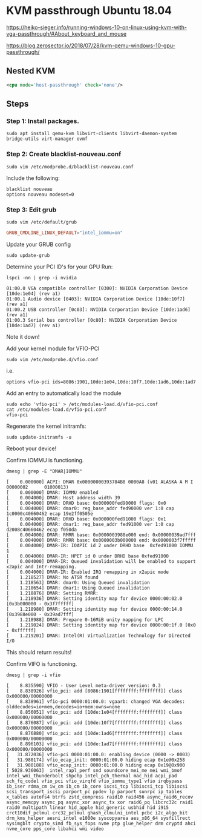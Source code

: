 # KVM passthrough Ubuntu 18.04

https://heiko-sieger.info/running-windows-10-on-linux-using-kvm-with-vga-passthrough/#About_keyboard_and_mouse

https://blog.zerosector.io/2018/07/28/kvm-qemu-windows-10-gpu-passthrough/


## Nested KVM

```xml
<cpu mode='host-passthrough' check='none'/>
```

## Steps

### Step 1: Install packages.

```
sudo apt install qemu-kvm libvirt-clients libvirt-daemon-system bridge-utils virt-manager ovmf
```

### Step 2: Create blacklist-nouveau.conf

```
sudo vim /etc/modprobe.d/blacklist-nouveau.conf
```

Include the following:

```
blacklist nouveau
options nouveau modeset=0
```


### Step 3: Edit grub
```
sudo vim /etc/default/grub
```

```conf
GRUB_CMDLINE_LINUX_DEFAULT="intel_iommu=on"
```

Update your GRUB config
```
sudo update-grub
```

Determine your PCI ID's for your GPU
Run:
```
lspci -nn | grep -i nvidia

01:00.0 VGA compatible controller [0300]: NVIDIA Corporation Device [10de:1e04] (rev a1)
01:00.1 Audio device [0403]: NVIDIA Corporation Device [10de:10f7] (rev a1)
01:00.2 USB controller [0c03]: NVIDIA Corporation Device [10de:1ad6] (rev a1)
01:00.3 Serial bus controller [0c80]: NVIDIA Corporation Device [10de:1ad7] (rev a1)
```

Note it down!

Add your kernel module for VFIO-PCI
```
sudo vim /etc/modprobe.d/vfio.conf
```
i.e.
```
options vfio-pci ids=8086:1901,10de:1e04,10de:10f7,10de:1ad6,10de:1ad7
```
Add an entry to automatically load the module

```
sudo echo 'vfio-pci' > /etc/modules-load.d/vfio-pci.conf
cat /etc/modules-load.d/vfio-pci.conf
vfio-pci
```

Regenerate the kernel initramfs:

```
sudo update-initramfs -u
```

Reboot your device!

Confirm IOMMU is functioning.
```
dmesg | grep -E "DMAR|IOMMU"

[    0.000000] ACPI: DMAR 0x00000000393784B8 0000A8 (v01 ALASKA A M I    00000002      01000013)
[    0.000000] DMAR: IOMMU enabled
[    0.004000] DMAR: Host address width 39
[    0.004000] DMAR: DRHD base: 0x000000fed90000 flags: 0x0
[    0.004000] DMAR: dmar0: reg_base_addr fed90000 ver 1:0 cap 1c0000c40660462 ecap 19e2ff0505e
[    0.004000] DMAR: DRHD base: 0x000000fed91000 flags: 0x1
[    0.004000] DMAR: dmar1: reg_base_addr fed91000 ver 1:0 cap d2008c40660462 ecap f050da
[    0.004000] DMAR: RMRR base: 0x0000003988e000 end: 0x00000039ad7fff
[    0.004000] DMAR: RMRR base: 0x0000003b000000 end: 0x0000003f7fffff
[    0.004000] DMAR-IR: IOAPIC id 2 under DRHD base  0xfed91000 IOMMU 1
[    0.004000] DMAR-IR: HPET id 0 under DRHD base 0xfed91000
[    0.004000] DMAR-IR: Queued invalidation will be enabled to support x2apic and Intr-remapping.
[    0.004000] DMAR-IR: Enabled IRQ remapping in x2apic mode
[    1.218527] DMAR: No ATSR found
[    1.218563] DMAR: dmar0: Using Queued invalidation
[    1.218654] DMAR: dmar1: Using Queued invalidation
[    1.218876] DMAR: Setting RMRR:
[    1.218936] DMAR: Setting identity map for device 0000:00:02.0 [0x3b000000 - 0x3f7fffff]
[    1.218980] DMAR: Setting identity map for device 0000:00:14.0 [0x3988e000 - 0x39ad7fff]
[    1.218988] DMAR: Prepare 0-16MiB unity mapping for LPC
[    1.219024] DMAR: Setting identity map for device 0000:00:1f.0 [0x0 - 0xffffff]
[    1.219201] DMAR: Intel(R) Virtualization Technology for Directed I/O
```

This should return results!

Confirm VIFO is functioning.

```
dmesg | grep -i vfio

[    8.835590] VFIO - User Level meta-driver version: 0.3
[    8.838926] vfio_pci: add [8086:1901[ffffffff:ffffffff]] class 0x000000/00000000
[    8.838961] vfio-pci 0000:01:00.0: vgaarb: changed VGA decodes: olddecodes=io+mem,decodes=io+mem:owns=none
[    8.856051] vfio_pci: add [10de:1e04[ffffffff:ffffffff]] class 0x000000/00000000
[    8.876087] vfio_pci: add [10de:10f7[ffffffff:ffffffff]] class 0x000000/00000000
[    8.876880] vfio_pci: add [10de:1ad6[ffffffff:ffffffff]] class 0x000000/00000000
[    8.896103] vfio_pci: add [10de:1ad7[ffffffff:ffffffff]] class 0x000000/00000000
[   31.872036] vfio-pci 0000:01:00.0: enabling device (0000 -> 0003)
[   31.980174] vfio_ecap_init: 0000:01:00.0 hiding ecap 0x1e@0x258
[   31.980188] vfio_ecap_init: 0000:01:00.0 hiding ecap 0x19@0x900
[ 5028.936063]  intel_rapl_perf snd soundcore mei_me mei wmi_bmof intel_wmi_thunderbolt shpchp intel_pch_thermal mac_hid acpi_pad sch_fq_codel vfio_pci vfio_virqfd vfio_iommu_type1 vfio irqbypass ib_iser rdma_cm iw_cm ib_cm ib_core iscsi_tcp libiscsi_tcp libiscsi scsi_transport_iscsi parport_pc ppdev lp parport sunrpc ip_tables x_tables autofs4 btrfs zstd_compress raid10 raid456 async_raid6_recov async_memcpy async_pq async_xor async_tx xor raid6_pq libcrc32c raid1 raid0 multipath linear hid_apple hid_generic usbhid hid i915 crct10dif_pclmul crc32_pclmul ghash_clmulni_intel pcbc i2c_algo_bit drm_kms_helper aesni_intel e1000e syscopyarea aes_x86_64 sysfillrect sysimgblt crypto_simd fb_sys_fops nvme ptp glue_helper drm cryptd ahci nvme_core pps_core libahci wmi video
```


